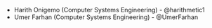 - Harith Onigemo (Computer Systems Engineering) - @harithmetic1
- Umer Farhan (Computer Systems Engineering) - @UmerFarhan
